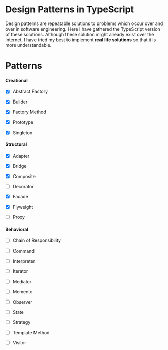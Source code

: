 # Design Patterns in TypeScript

Design patterns are repeatable solutions to problems which occur over and over in software engineering. 
Here I have gathered the TypeScript version of these solutions. Although these solution might already
exist over the internet, I have tried my best to implement **real life solutions** so that it is more understandable.


# Patterns

#### Creational
- [x] Abstract Factory
- [x] Builder
- [x] Factory Method
- [x] Prototype
- [x] Singleton


#### Structural
- [x] Adapter
- [x] Bridge
- [x] Composite
- [ ] Decorator
- [x] Facade
- [x] Flyweight
- [ ] Proxy


#### Behavioral
- [ ] Chain of Responsibility
- [ ] Command
- [ ] Interpreter
- [ ] Iterator
- [ ] Mediator
- [ ] Memento
- [ ] Observer
- [ ] State
- [ ] Strategy
- [ ] Template Method
- [ ] Visitor

